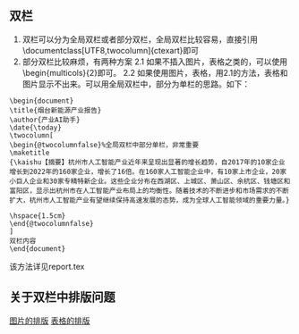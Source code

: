 ## 双栏
1. 双栏可以分为全局双栏或者部分双栏，全局双栏比较容易，直接引用\documentclass[UTF8,twocolumn]{ctexart}即可
2. 部分双栏比较麻烦，有两种方案
2.1 如果不插入图片，表格之类的，可以使用\begin{multicols}{2}即可。
2.2 如果使用图片，表格，用2.1的方法，表格和图片显示不出来。可以用全局双栏中，部分为单栏的思路。如下：
```
\begin{document}
\title{烟台新能源产业报告}
\author{产业AI助手}
\date{\today}
\twocolumn[
\begin{@twocolumnfalse}%全局双栏中部分单栏，非常重要
\maketitle
{\kaishu【摘要】杭州市人工智能产业近年来呈现出显著的增长趋势，自2017年的10家企业增长到2022年的160家企业，增长了16倍。在160家人工智能企业中，有10家上市企业，20家小巨人企业和30家专精特新企业。这些企业分布在西湖区、上城区、萧山区、余杭区、钱塘区和富阳区，显示出杭州市在人工智能产业布局上的均衡性。随着技术的不断进步和市场需求的不断扩大，杭州市人工智能产业有望继续保持高速发展的态势，成为全球人工智能领域的重要力量。}

\hspace{1.5cm}
\end{@twocolumnfalse}
]
双栏内容
\end{document}
```
该方法详见report.tex
## 关于双栏中排版问题
[图片的排版](https://www.littlewaterdrop.com/cs/latex/figures)
[表格的排版](https://www.littlewaterdrop.com/cs/latex/tables)

